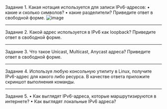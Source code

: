 Задание 1.
Какая нотация используется для записи IPv6-адресов:
•	какие и сколько символов?
•	какие разделители?
Приведите ответ в свободной форме.
![image](https://github.com/KMikhail1997/Netology/assets/121053072/82484593-fb30-41f9-b37f-539b45b86a0c)

________________________________________
Задание 2.
Какой адрес используется в IPv6 как loopback?
Приведите ответ в свободной форме.
________________________________________
Задание 3.
Что такое Unicast, Multicast, Anycast адреса?
Приведите ответ в свободной форме.
________________________________________
Задание 4.
Используя любую консольную утилиту в Linux, получите IPv6-адрес для какого либо ресурса.
В качестве ответа приложите скриншот выполнения команды.
________________________________________
Задание 5.
•	Как выглядят IPv6-адреса, которые маршрутизируются в интернете?
•	Как выглядят локальные IPv6 адреса?
